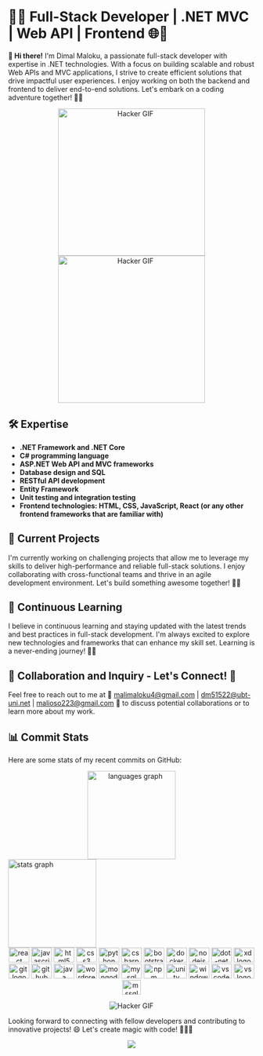 # 🐱‍💻 Full-Stack Developer | .NET MVC | Web API | Frontend 🌐🚀

**👋 Hi there!** I'm Dimal Maloku, a passionate full-stack developer with expertise in .NET technologies. With a focus on building scalable and robust Web APIs and MVC applications, I strive to create efficient solutions that drive impactful user experiences. I enjoy working on both the backend and frontend to deliver end-to-end solutions. Let's embark on a coding adventure together! 🚀🔥

<div align="center">
  
<img src="https://media.giphy.com/media/v1.Y2lkPTc5MGI3NjExbnZnNjl3ZzRpc2dwa216N212NjkxaDBkODExMzA4aGhubWV0OTNncCZlcD12MV9pbnRlcm5hbF9naWZfYnlfaWQmY3Q9cw/1n9GuQCT24ox88sPXB/giphy.gif" alt="Hacker GIF" width="300">
  
  <img src="https://media.giphy.com/media/v1.Y2lkPTc5MGI3NjExbnZnNjl3ZzRpc2dwa216N212NjkxaDBkODExMzA4aGhubWV0OTNncCZlcD12MV9pbnRlcm5hbF9naWZfYnlfaWQmY3Q9cw/1n9GuQCT24ox88sPXB/giphy.gif" alt="Hacker GIF" width="300">
</div>

## 🛠️ Expertise

- **.NET Framework and .NET Core**
- **C# programming language**
- **ASP.NET Web API and MVC frameworks**
- **Database design and SQL**
- **RESTful API development**
- **Entity Framework**
- **Unit testing and integration testing**
- **Frontend technologies: HTML, CSS, JavaScript, React (or any other frontend frameworks that are familiar with)**

## 💼 Current Projects

I'm currently working on challenging projects that allow me to leverage my skills to deliver high-performance and reliable full-stack solutions. I enjoy collaborating with cross-functional teams and thrive in an agile development environment. Let's build something awesome together! 🌟🚀

## 🌱 Continuous Learning

I believe in continuous learning and staying updated with the latest trends and best practices in full-stack development. I'm always excited to explore new technologies and frameworks that can enhance my skill set. Learning is a never-ending journey! 🌱🚀

## 📱 Collaboration and Inquiry - Let's Connect! 🤝
Feel free to reach out to me at 📧 malimaloku4@gmail.com | dm51522@ubt-uni.net | malioso223@gmail.com 📧 to discuss potential collaborations or to learn more about my work.

## 📊 Commit Stats

Here are some stats of my recent commits on GitHub:

<div align="center">
  
 <img src="https://github-readme-stats.vercel.app/api/top-langs?locale=en&hide_title=false&layout=compact&card_width=320&langs_count=5&theme=dark&hide_border=false&username=DimalMaloku1" height="180" alt="languages graph"/>
</div>

  <img src="https://github-readme-stats.vercel.app/api?hide_title=false&hide_rank=false&show_icons=true&include_all_commits=false&count_private=true&disable_animations=true&theme=dark&locale=en&hide_border=false&username=DimalMaloku1" height="180" alt="stats graph" />


  
<div align="center">
<img src="https://cdn.jsdelivr.net/gh/devicons/devicon/icons/react/react-original.svg" height="30" width="42" alt="react logo"  />

  <img src="https://cdn.jsdelivr.net/gh/devicons/devicon/icons/javascript/javascript-original.svg" height="30" width="42" alt="javascript logo"  />
  <img src="https://cdn.jsdelivr.net/gh/devicons/devicon/icons/html5/html5-original.svg" height="30" width="42" alt="html5 logo"  />
  <img src="https://cdn.jsdelivr.net/gh/devicons/devicon/icons/css3/css3-original.svg" height="30" width="42" alt="css3 logo"  />
  <img src="https://cdn.jsdelivr.net/gh/devicons/devicon/icons/python/python-original.svg" height="30" width="42" alt="python logo"  />
  <img src="https://cdn.jsdelivr.net/gh/devicons/devicon/icons/csharp/csharp-original.svg" height="30" width="42" alt="csharp logo"  />
  <img src="https://cdn.jsdelivr.net/gh/devicons/devicon/icons/bootstrap/bootstrap-original.svg" height="30" width="42" alt="bootstrap logo"  />
  <img src="https://cdn.jsdelivr.net/gh/devicons/devicon/icons/docker/docker-original.svg" height="30" width="42" alt="docker logo"  />
  <img src="https://cdn.jsdelivr.net/gh/devicons/devicon/icons/nodejs/nodejs-original.svg" height="30" width="42" alt="nodejs logo"  />
  <img src="https://cdn.jsdelivr.net/gh/devicons/devicon/icons/dot-net/dot-net-original.svg" height="30" width="42" alt="dot-net logo"  />
  <img src="https://cdn.jsdelivr.net/gh/devicons/devicon/icons/xd/xd-line.svg" height="30" width="42" alt="xd logo"  />
  <img src="https://cdn.jsdelivr.net/gh/devicons/devicon/icons/git/git-original.svg" height="30" width="42" alt="git logo"  />
  <img src="https://cdn.jsdelivr.net/gh/devicons/devicon/icons/github/github-original.svg" height="30" width="42" alt="github logo"  />
  <img src="https://cdn.jsdelivr.net/gh/devicons/devicon/icons/java/java-original.svg" height="30" width="42" alt="java logo"  />
  <img src="https://cdn.jsdelivr.net/gh/devicons/devicon/icons/wordpress/wordpress-plain.svg" height="30" width="42" alt="wordpress logo"  />
  <img src="https://cdn.jsdelivr.net/gh/devicons/devicon/icons/mongodb/mongodb-original.svg" height="30" width="42" alt="mongodb logo"  />
  <img src="https://cdn.jsdelivr.net/gh/devicons/devicon/icons/mysql/mysql-original.svg" height="30" width="42" alt="mysql logo"  />
  <img src="https://cdn.jsdelivr.net/gh/devicons/devicon/icons/npm/npm-original-wordmark.svg" height="30" width="42" alt="npm logo"  />
  <img src="https://cdn.jsdelivr.net/gh/devicons/devicon/icons/unity/unity-original.svg" height="30" width="42" alt="unity logo"  />
  <img src="https://cdn.jsdelivr.net/gh/devicons/devicon/icons/windows8/windows8-original.svg" height="30" width="42" alt="windows logo"  /> 
  <img src="https://cdn.jsdelivr.net/gh/devicons/devicon/icons/vscode/vscode-original.svg" height="30" width="42" alt="vscode logo"  /> 
  <img src="https://cdn.jsdelivr.net/gh/devicons/devicon/icons/visualstudio/visualstudio-plain.svg" height="30" width="42" alt="vs logo"  /> 
  <img src="https://github.com/DimalMaloku1/DimalMaloku1/assets/96485417/49556d4c-e5be-4b8b-98e2-0bab0b145cb4" height="30" width="38" alt="mssql logo"  /> 

</div>

<p align="center">
  <img src="https://media.giphy.com/media/QNFhOolVeCzPQ2Mx85/giphy.gif" alt="Hacker GIF">
</p>



Looking forward to connecting with fellow developers and contributing to innovative projects! 😄 Let's create magic with code! 🐱‍💻🌟





<div align="center">
  <img src="https://profile-counter.glitch.me/DimalMaloku1/count.svg?"  />
</div>




